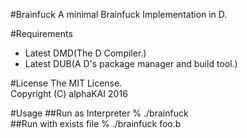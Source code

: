 #Brainfuck
A minimal Brainfuck Implementation in D.  
  
#Requirements
* Latest DMD(The D Compiler.)
* Latest DUB(A D's package manager and build tool.)
  
  
#License
The MIT License.  
Copyright (C) alphaKAI 2016  
  
  
#Usage
##Run as Interpreter
% ./brainfuck  
##Run with exists file
% ./brainfuck foo.b  

